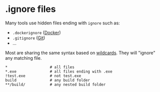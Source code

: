 # .ignore files

<div class="row row-cols-md-2"><div>

Many tools use hidden files ending with `ignore` such as:

* `.dockerignore` ([Docker](https://docs.docker.com/engine/reference/builder/#dockerignore-file))
* `.gitignore` ([Git](https://git-scm.com/docs/gitignore))
* ...

Most are sharing the same syntax based on [wildcards](/operating-systems/linux/knowledge/index.md#glob-patterns). They will "ignore" any matching file.
</div><div>

```yaml!
*                   # all files
*.exe               # all files ending with .exe
!test.exe           # not test.exe
build               # any build folder
**/build/           # any nested build folder
```
</div></div>